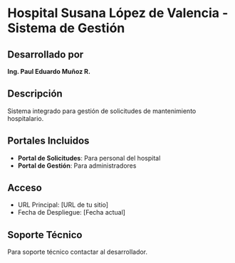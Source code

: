 # Hospital Susana López de Valencia - Sistema de Gestión

## Desarrollado por
**Ing. Paul Eduardo Muñoz R.**

## Descripción
Sistema integrado para gestión de solicitudes de mantenimiento hospitalario.

## Portales Incluidos
- **Portal de Solicitudes**: Para personal del hospital
- **Portal de Gestión**: Para administradores

## Acceso
- URL Principal: [URL de tu sitio]
- Fecha de Despliegue: [Fecha actual]

## Soporte Técnico
Para soporte técnico contactar al desarrollador.